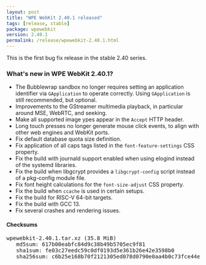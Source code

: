 ```yaml
---
layout: post
title: "WPE WebKit 2.40.1 released"
tags: [release, stable]
package: wpewebkit
version: 2.40.1
permalink: /release/wpewebkit-2.40.1.html
---
```


This is the first bug fix release in the stable 2.40 series.

### What's new in WPE WebKit 2.40.1?

- The Bubblewrap sandbox no longer requires setting an application
  identifier via `GApplication` to operate correctly. Using `GApplication`
  is still recommended, but optional.
- Improvements to the GStreamer multimedia playback, in particular
  around MSE, WebRTC, and seeking.
- Make all supported image ypes appear in the `Accept` HTTP header.
- Long touch presses no longer generate mouse click events, to align
  with other web engines and WebKit ports.
- Fix default database quota size definition.
- Fix application of all caps tags listed in the `font-feature-settings`
  CSS property.
- Fix the build with journald support enabled when using elogind
  instead of the systemd libraries.
- Fix the build when libgcrypt provides a `libgcrypt-config` script
  instead of a pkg-config module file.
- Fix font height calculations for the `font-size-adjust` CSS property.
- Fix the build when `ccache` is used in certain setups.
- Fix the build for RISC-V 64-bit targets.
- Fix the build with GCC 13.
- Fix several crashes and rendering issues.

#### Checksums

<pre>
wpewebkit-2.40.1.tar.xz (35.8 MiB)
   md5sum: 617b00eabfc84d9c38b49b5705ec9f81
   sha1sum: fe03c27eedc59c0df0193d5e361b26e42e3598b0
   sha256sum: c6b25e168b70f2121305ed078d0790e0aa4b0c73fce44e32ed42d4e5dd137ccb
</pre>
